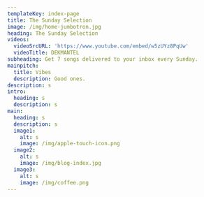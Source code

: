 ```yaml
---
templateKey: index-page
title: The Sunday Selection
image: /img/home-jumbotron.jpg
heading: The Sunday Selection
videos:
  videoSrcURL: 'https://www.youtube.com/embed/w5zUYz8PqUw'
  videoTitle: DEKMANTEL
subheading: Get 7 songs delivered to your inbox every Sunday.
mainpitch:
  title: Vibes
  description: Good ones.
description: s
intro:
  heading: s
  description: s
main:
  heading: s
  description: s
  image1:
    alt: s
    image: /img/apple-touch-icon.png
  image2:
    alt: s
    image: /img/blog-index.jpg
  image3:
    alt: s
    image: /img/coffee.png
---
```



